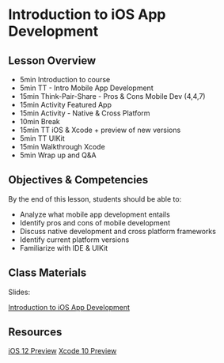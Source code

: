 # Introduction to iOS App Development

## Lesson Overview

- 5min Introduction to course
- 5min TT - Intro Mobile App Development
- 15min Think-Pair-Share - Pros & Cons Mobile Dev (4,4,7)
- 15min Activity Featured App
- 15min Activity - Native & Cross Platform
- 10min Break
- 15min TT iOS & Xcode + preview of new versions
- 5min TT UIKit
- 15min Walkthrough Xcode
- 5min Wrap up and Q&A

## Objectives & Competencies

By the end of this lesson, students should be able to:

- Analyze what mobile app development entails
- Identify pros and cons of mobile development
- Discuss native development and cross platform frameworks
- Identify current platform versions
- Familiarize with IDE & UIKit

## Class Materials

Slides:

[Introduction to iOS App Development](https://docs.google.com/presentation/d/1U0K65MGwAeD9m8TiNnXustSiM-cVK-_y-Frvi3jXQTA/edit?usp=sharing)

## Resources

[iOS 12 Preview](https://www.apple.com/ios/ios-12-preview/)
[Xcode 10 Preview](https://developer.apple.com/xcode/)
